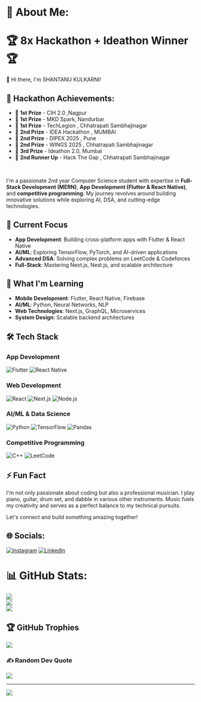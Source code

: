 # 💫 About Me:
# 🏆 8x Hackathon + Ideathon Winner 🏆
👋 Hi there, I'm SHANTANU KULKARNI!  

## 🏅 Hackathon Achievements:
- 🥇 **1st Prize** - CIH 2.0 ,Nagpur
- 🥇 **1st Prize** - MKD Spark, Nandurbar
- 🥇 **1st Prize** - TechLegion  , Chhatrapati Sambhajinagar  
- 🥈 **2nd Prize** - IDEA Hackathon , MUMBAI
- 🥈 **2nd Prize** - DIPEX 2025 , Pune 
- 🥈 **2nd Prize** - WINGS 2025 , Chhatrapati Sambhajinagar 
- 🥉 **3rd Prize** - Ideathon 2.0, Mumbai  
- 🥉 **2nd Runner Up** - Hack The Gap , Chhatrapati Sambhajinagar  

<br>

I'm a passionate 2nd year Computer Science student with expertise in **Full-Stack Development (MERN)**, **App Development (Flutter & React Native)**, and **competitive programming**. My journey revolves around building innovative solutions while exploring AI, DSA, and cutting-edge technologies.  

## 🔭 Current Focus  
- **App Development**: Building cross-platform apps with Flutter & React Native  
- **AI/ML**: Exploring TensorFlow, PyTorch, and AI-driven applications  
- **Advanced DSA**: Solving complex problems on LeetCode & Codeforces  
- **Full-Stack**: Mastering Next.js, Nest.js, and scalable architecture  

## 🌱 What I'm Learning  
- **Mobile Development**: Flutter, React Native, Firebase  
- **AI/ML**: Python, Neural Networks, NLP  
- **Web Technologies**: Next.js, GraphQL, Microservices  
- **System Design**: Scalable backend architectures  

## 🛠️ Tech Stack  
### App Development  
![Flutter](https://img.shields.io/badge/Flutter-%2302569B.svg?style=for-the-badge&logo=Flutter&logoColor=white) ![React Native](https://img.shields.io/badge/React_Native-%2320232a.svg?style=for-the-badge&logo=react&logoColor=%2361DAFB)  

### Web Development  
![React](https://img.shields.io/badge/react-%2320232a.svg?style=for-the-badge&logo=react&logoColor=%2361DAFB) ![Next.js](https://img.shields.io/badge/Next.js-000000?style=for-the-badge&logo=next.js&logoColor=white) ![Node.js](https://img.shields.io/badge/node.js-6DA55F?style=for-the-badge&logo=node.js&logoColor=white)  

### AI/ML & Data Science  
![Python](https://img.shields.io/badge/python-3670A0?style=for-the-badge&logo=python&logoColor=ffdd54) ![TensorFlow](https://img.shields.io/badge/TensorFlow-%23FF6F00.svg?style=for-the-badge&logo=TensorFlow&logoColor=white) ![Pandas](https://img.shields.io/badge/pandas-%23150458.svg?style=for-the-badge&logo=pandas&logoColor=white)  

### Competitive Programming  
![C++](https://img.shields.io/badge/c++-%2300599C.svg?style=for-the-badge&logo=c%2B%2B&logoColor=white) ![LeetCode](https://img.shields.io/badge/LeetCode-FFA116?style=for-the-badge&logo=leetcode&logoColor=white)  

## ⚡ Fun Fact  
I'm not only passionate about coding but also a professional musician. I play piano, guitar, drum set, and dabble in various other instruments. Music fuels my creativity and serves as a perfect balance to my technical pursuits.  

Let's connect and build something amazing together!  

## 🌐 Socials:
[![Instagram](https://img.shields.io/badge/Instagram-%23E4405F.svg?logo=Instagram&logoColor=white)](https://instagram.com/_shantanu_kulkarni_) [![LinkedIn](https://img.shields.io/badge/LinkedIn-%230077B5.svg?logo=linkedin&logoColor=white)](https://linkedin.com/in/shantanu-kulkarni-0b92a428b) 

# 📊 GitHub Stats:
![](https://github-readme-stats.vercel.app/api?username=Shantanu-Kulkarni1229&theme=dark&hide_border=false&include_all_commits=false&count_private=false)<br/>
![](https://github-readme-streak-stats.herokuapp.com/?user=Shantanu-Kulkarni1229&theme=dark&hide_border=false)<br/>
![](https://github-readme-stats.vercel.app/api/top-langs/?username=Shantanu-Kulkarni1229&theme=dark&hide_border=false&include_all_commits=false&count_private=false&layout=compact)

## 🏆 GitHub Trophies
![](https://github-profile-trophy.vercel.app/?username=Shantanu-Kulkarni1229&theme=radical&no-frame=false&no-bg=true&margin-w=4)

### ✍️ Random Dev Quote
![](https://quotes-github-readme.vercel.app/api?type=horizontal&theme=radical)

---
[![](https://visitcount.itsvg.in/api?id=Shantanu-Kulkarni1229&icon=0&color=0)](https://visitcount.itsvg.in)
